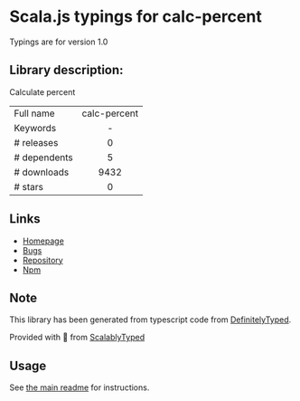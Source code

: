 
# Scala.js typings for calc-percent

Typings are for version 1.0

## Library description:
Calculate percent

|                    |                 |
| ------------------ | :-------------: |
| Full name          | calc-percent |
| Keywords           | - |
| # releases         | 0 |
| # dependents       | 5 |
| # downloads        | 9432 |
| # stars            | 0 |

## Links
- [Homepage](https://github.com/kevva/calc-percent)
- [Bugs](https://github.com/kevva/calc-percent/issues)
- [Repository](https://github.com/kevva/calc-percent)
- [Npm](https://www.npmjs.com/package/calc-percent)
    


## Note
This library has been generated from typescript code from [DefinitelyTyped](https://definitelytyped.org).

Provided with :purple_heart: from [ScalablyTyped](https://github.com/oyvindberg/ScalablyTyped)

## Usage
See [the main readme](../../readme.md) for instructions.


